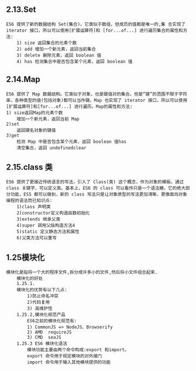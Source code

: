 ## 2.13.Set
    ES6 提供了新的数据结构 Set(集合)。它类似于数组，但成员的值都是唯一的,集 合实现了 iterator 接口，所以可以使用[扩展运算符]和 [for...of...] 进行遍历集合的属性和方法:
        1) size 返回集合的元素个数
        2) add 增加一个新元素，返回当前集合
        3) delete 删除元素，返回 boolean 值
        4) has 检测集合中是否包含某个元素，返回 boolean 值 

## 2.14.Map
    ES6 提供了 Map 数据结构。它类似于对象，也是键值对的集合。但是“键”的范围不限于字符串，各种类型的值(包括对象)都可以当作键。Map 也实现了 iterator 接口，所以可以使用[扩展运算符]和[for...of...] 进行遍历。Map的属性和方法:
    1) size返回Map的元素个数
        增加一个新元素，返回当前 Map
    2)set
        返回键名对象的键值
    3)get
        检测 Map 中是否包含某个元素，返回 boolean 值has
        清空集合，返回 undefinedclear

## 2.15.class 类
    ES6 提供了更接近传统语言的写法，引入了 Class(类) 这个概念，作为对象的模板。通过 class 关键字，可以定义类。基本上，ES6 的 class 可以看作只是一个语法糖，它的绝大部分功能，ES5 都可以做到，新的 class 写法只是让对象原型的写法更加清晰、更像面向对象编程的语法而已知识点:
        1)class 声明类
        2)constructor定义构造函数初始化
        3)extends 继承父类
        4)super 调用父级构造方法4
        5)static 定义静态方法和属性
        6)父类方法可以重写


## 1.25模块化 
    模块化是指将一个大的程序文件,拆分成许多小的文件,然后将小文件组合起来.
        模块化的好处
        1.25.1.
        模块化的优势有以下几点:
            1)防止命名冲突
            2)代码复用
            3) 高维护性
        1.25.2,模块化规范产品
            ES6之前的模块化规范有:
            1) CommonJS => NodeJS、Browserify
            2) AMD  requireJS 
            3) CMD  seaJS
        1.25.3 ES6 模块化语法
            模块功能主要由两个命令构成:export 和import。
            export 命令用于规定模块的对外接门
            import 命令用于输入其他模块提供的功能